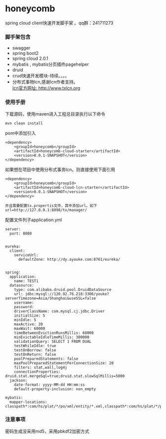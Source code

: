 # honeycomb  
spring cloud client快速开发脚手架 。qq群：241711273

### 脚手架包含
* swagger
* spring boot2
* spring cloud 2.0.1
* mybatis , mybatis分页插件pagehelper
* druid
* crud快速开发模块-待续。。。。
* 分布式事物lcn,感谢lcn作者支持。  
[lcn官方网址: http://www.txlcn.org ](http://www.txlcn.org/)   

### 使用手册
下载源码，使用maven进入工程总目录执行以下命令

```
mvn clean install
```
pom中添加引入

``` 
<dependency>
	<groupId>honeycomb</groupId>
	<artifactId>honeycomb-cloud-starter</artifactId>
	<version>0.0.1-SNAPSHOT</version>
</dependency>
```

如果想在项目中使用分布式事务lcn。则直接使用下面引用

``` 
<dependency>
	<groupId>honeycomb</groupId>
	<artifactId>honeycomb-cloud-lcn-starter</artifactId>
	<version>0.0.1-SNAPSHOT</version>
</dependency>   

并且需要配置tx.propertis文件，其中添加url。如下
url=http://127.0.0.1:8898/tx/manager/
```
配置文件列子application.yml


```
server:
  port: 8080
  
  
eureka:
  client:
    serviceUrl:
      defaultZone: http://dy.ayouke.com:8761/eureka/
     
      
spring:
  application:
    name: TEST1 
  datasource:
    type: com.alibaba.druid.pool.DruidDataSource
    url: jdbc:mysql://120.92.76.218:3306/youke?serverTimezone=Asia/Shanghai&useSSL=false
    username: 
    password: 
    driverClassName: com.mysql.cj.jdbc.Driver
    initialSize: 5
    minIdle: 5
    maxActive: 20
    maxWait: 60000
    timeBetweenEvictionRunsMillis: 60000
    minEvictableIdleTimeMillis: 300000
    validationQuery: SELECT 1 FROM DUAL
    testWhileIdle: true
    testOnBorrow: false
    testOnReturn: false
    poolPreparedStatements: false
    maxPoolPreparedStatementPerConnectionSize: 20
    filters: stat,wall,log4j
    connectionProperties: druid.stat.mergeSql=true;druid.stat.slowSqlMillis=5000
  jackson:
    date-format: yyyy-MM-dd HH:mm:ss
    default-property-inclusion: non_empty
  
mybatis:
  mapper-locations: classpath*:com/hs/plat/*/po/xml/entity/*.xml,classpath*:com/hs/plat/*/po/xml/*.xml 
```
### 注意事项
密码生成没采用md5，采用pbkdf2加密方式